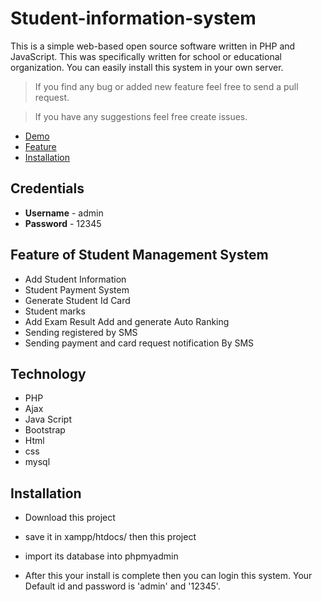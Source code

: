 # Student-information-system
 This is a simple web-based open source software written in PHP and JavaScript. This was specifically written for school or educational organization. You can easily install this system in your own server.

> If you find any bug or added new feature feel free to send a pull request.

> If you have any suggestions feel free create issues.

- [Demo](#Credentials)
- [Feature](#feature-of-student-management-system)
- [Installation](#installation)

Credentials
-----------------------------
- **Username** -  admin
- **Password** - 12345

Feature of Student Management System
-----------------------------
- Add Student Information
- Student Payment System
- Generate Student Id Card
- Student marks
- Add Exam Result Add and generate Auto Ranking
- Sending registered by SMS
- Sending payment and card request notification By SMS

Technology
-----------------------
- PHP
- Ajax
- Java Script
- Bootstrap
- Html
- css
- mysql


Installation
-----------------------
- Download this project 
- save it in xampp/htdocs/ then this project
- import its database into phpmyadmin 

- After this your install is complete then you can login this system. Your Default id and password is 'admin' and '12345'.
